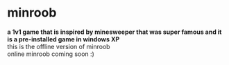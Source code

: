 # minroob
<b>a 1v1 game that is inspired by minesweeper that was super famous and it is a pre-installed game in windows XP </b> <br/>
this is the offline version of minroob <br/>
online minroob coming soon :)